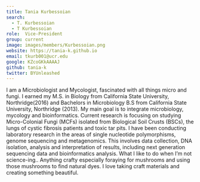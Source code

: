 ```yaml
---
title: Tania Kurbessoian
search:
  - T. Kurbessoian
  - T Kurbessoian
role:  Vice-President
group: current
image: images/members/Kurbessoian.png
website: https://tania-k.github.io
email: tkurb001@ucr.edu
google: KZcoGKkAAAAJ
github: tania-k
twitter: BYUnleashed
---
```


I am a Microbiologist and Mycologist, fascinated with all things micro and fungi.
I earned my M.S. in Biology from California State University, Northridge(2016) and Bachelors in Microbiology B.S from California State University, Northridge (2013). My main goal is to integrate microbiology, mycology and bioinformatics.
Current research is focusing on studying Micro-Colonial Fungi (MCFs) isolated from Biological Soil Crusts (BSCs), the lungs of cystic fibrosis patients and toxic tar pits. I have been conducting laboratory research in the areas of single nucleotide polymorphisms, genome sequencing and metagenomics. This involves data collection, DNA isolation, analysis and interpretation of results, including next generation sequencing data and bioinformatics analysis.
What I like to do when I’m not science-ing.. Anything crafty especially foraying for mushrooms and using those mushrooms to find natural dyes. I love taking craft materials and creating something beautiful.

